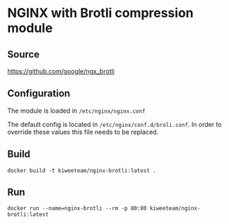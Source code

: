 # NGINX with Brotli compression module

## Source

https://github.com/google/ngx_brotli

## Configuration

The module is loaded in `/etc/nginx/nginx.conf`

The default config is located in `/etc/nginx/conf.d/broli.conf`.
In order to override these values this file needs to be replaced.

## Build

```shell
docker build -t kiweeteam/nginx-brotli:latest .
```

## Run

```shell
docker run --name=nginx-brotli --rm -p 80:80 kiweeteam/nginx-brotli:latest
```
